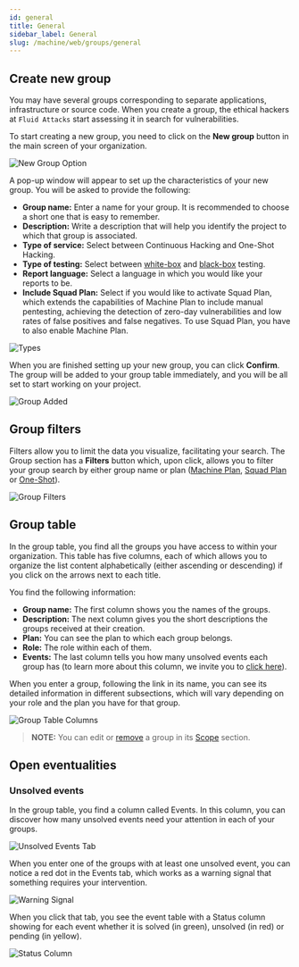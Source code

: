 ```yaml
---
id: general
title: General
sidebar_label: General
slug: /machine/web/groups/general
---
```


## Create new group

You may have several
groups corresponding to
separate applications,
infrastructure or source code.
When you create a group,
the ethical hackers at
`Fluid Attacks` start
assessing it in search
for vulnerabilities.

To start creating a new group,
you need to click on the
**New group** button in the
main screen of your organization.

![New Group Option](https://res.cloudinary.com/fluid-attacks/image/upload/v1667248754/docs/web/groups/general/new_group.png)

A pop-up window will appear
to set up the characteristics
of your new group.
You will be asked to provide
the following:

- **Group name:**
  Enter a name for your group.
  It is recommended to choose a
  short one that is easy to remember.
- **Description:**
  Write a description that
  will help you identify the
  project to which that
  group is associated.
- **Type of service:**
  Select between Continuous
  Hacking and One-Shot Hacking.
- **Type of testing:**
  Select between [white-box](/about/glossary/#white-box)
  and [black-box](https://docs.fluidattacks.com/about/glossary/#black-box)
  testing.
- **Report language:**
  Select a language in which
  you would like your reports
  to be.
- **Include Squad Plan:**
  Select if you would like
  to activate Squad Plan,
  which extends the capabilities
  of Machine Plan to include
  manual pentesting,
  achieving the detection of
  zero-day vulnerabilities
  and low rates of false
  positives and false negatives.
  To use Squad Plan,
  you have to also enable
  Machine Plan.

![Types](https://res.cloudinary.com/fluid-attacks/image/upload/v1649258581/docs/web/groups/general/creation_pop_up_window.png)

When you are finished
setting up your new group,
you can click **Confirm**.
The group will be added to
your group table immediately,
and you will be all set to
start working on your project.

![Group Added](https://res.cloudinary.com/fluid-attacks/image/upload/v1667249840/docs/web/groups/general/added_new_group.png)

## Group filters

Filters allow you to limit
the data you visualize,
facilitating your search.
The Group section has a
**Filters** button which,
upon click,
allows you to filter your
group search by either group
name or plan
([Machine Plan](/about/faq/machine),
[Squad Plan](/about/faq) or
[One-Shot](/about/faq/estimation#one-shot-hacking-per-project)).

![Group Filters](https://res.cloudinary.com/fluid-attacks/image/upload/v1667250616/docs/web/groups/general/group_filtes.png)

## Group table

In the group table,
you find all the groups you
have access to within your
organization.
This table has five columns,
each of which allows you to
organize the list content
alphabetically (either
ascending or descending) if
you click on the arrows next
to each title.

You find the following information:

- **Group name:**
  The first column shows you
  the names of the groups.
- **Description:**
  The next column gives you the
  short descriptions the groups
  received at their creation.
- **Plan:**
  You can see the plan to which each
  group belongs.
- **Role:**
  The role within each of them.
- **Events:**
  The last column tells you how
  many unsolved events each group
  has (to learn more about this column,
  we invite you to
  [click here](/machine/web/groups/general#unsolved-events)).

When you enter a group,
following the link in its name,
you can see its detailed information
in different subsections,
which will vary depending on
your role and the plan you have
for that group.

![Group Table Columns](https://res.cloudinary.com/fluid-attacks/image/upload/v1667252083/docs/web/groups/general/group_options.png)

> **NOTE:**
> You can edit or [remove](/machine/web/groups/delete/) a group
> in its [Scope](/machine/web/groups/scope) section.

## Open eventualities

### Unsolved events

In the group table,
you find a column
called Events.
In this column,
you can discover how many
unsolved events need your
attention in each of your groups.

![Unsolved Events Tab](https://res.cloudinary.com/fluid-attacks/image/upload/v1667309705/docs/web/groups/general/open_event.png)

When you enter one of the
groups with at least one
unsolved event,
you can notice a red dot
in the Events tab,
which works as a warning
signal that something
requires your intervention.

![Warning Signal](https://res.cloudinary.com/fluid-attacks/image/upload/v1667309874/docs/web/groups/general/event_tab.png)

When you click that tab,
you see the event table
with a Status column showing
for each event whether it is
solved (in green), unsolved
(in red) or pending (in yellow).

![Status Column](https://res.cloudinary.com/fluid-attacks/image/upload/v1667310448/docs/web/groups/general/event_view.png)
